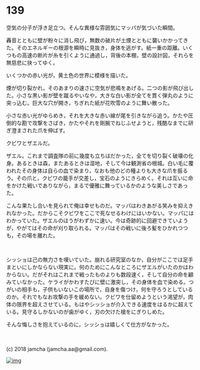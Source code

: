 # 139

空気の分子が浮き足立つ。そんな異様な雰囲気にマッパが気づいた瞬間。  

轟音とともに壁が粉々に消し飛び，無数の破片が土煙とともに襲いかかってきた。そのエネルギーの根源を瞬時に見抜き，身体を逃がす。紙一重の距離。いくつもの高速の断片が糸を引くように通過し，背後の本棚，壁の設計図，それらを無慈悲に抉ってゆく。  

いくつかの赤い光が，黄土色の世界に模様を描いた。  

煙が切り裂かれ，そのあまりの速さに空気が悲鳴をあげる。二つの影が飛び出した。小さな黒い影が壁を蹴るやいなや，大きな白い影が全てを貫く弾丸のように突っ込む。巨大な穴が開き，ちぎれた紙が花吹雪のように舞い散った。  

小さな赤い光がゆらめき，それを大きな赤い線が尾を引きながら追う。かたや圧倒的な勘で攻撃をさばき，かたやそれを剛腕でねじふせようと，残酷なまでに研ぎ澄まされた爪を伸ばす。  

クビワとザエルだ。  

ザエル。これまで調査隊の前に幾度も立ちはだかった，全てを切り裂く破壊の化身。あるときは森，またあるときは湿地，そして今は観測省の根城。白い毛に覆われたその身体は自らの血で染まり，なおも他のどの種よりも大きな爪を振るう。その爪と，クビワの籠手が交差し，宝石のようにきらめく。それは互いに命をかけた戦いでありながら，まるで優雅に舞っているかのような美しさであった。  

こんな果たし合いを見られて俺は幸せものだ。マッパはわきあがる笑みを抑えきれなかった。だからこそクビワをここで死なせるわけにはいかない。マッパにはわかっていた。ザエルのほうがわずかに速い。今は奇跡的に回避できていようが，やがてはその命が刈り取られる。マッパはその戦いに後ろ髪をひかれつつも，その場を離れた。  

<br>  

シッショは己の無力さを嘆いていた。崩れる研究室のなか，自分がここでは足手まといにしかならない現実に。何のためにこんなところにザエルがいたのかはわからない。だがそれはこれまで戦ったものよりも数段速く，そして自分の命を顧みていなかった。ケライがかわすたびに壁に激突し，その身体を血で染める。つがいの相手も，子供もいないこの場所で，自身を傷つけ，何を守ろうとしているのか。それでもなお攻撃の手を緩めない。クビワを仕留めようという渇望が，肉体の限界を超えさせている。もはやシッショが介入できる速度をはるかに超えている。見守るしかないのが歯がゆく，刃の欠けた槍をにぎりしめた。  

そんな悔しさを抱えているのに，シッショは嬉しくて仕方がなかった。  

<br>  
<br>  
(c) 2018 jamcha (jamcha.aa@gmail.com).  

[![img](http://i.creativecommons.org/l/by-nc-sa/4.0/88x31.png)](http://creativecommons.org/licenses/by-nc-sa/4.0/deed)